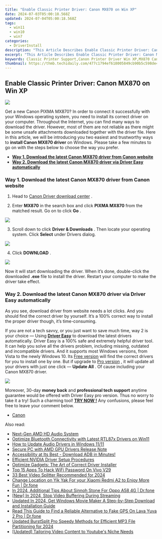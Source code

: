 ```yaml
---
title: "Enable Classic Printer Driver: Canon MX870 on Win XP"
date: 2024-07-03T05:00:18.568Z
updated: 2024-07-04T05:00:18.568Z
tags:
  - win11
  - win10
  - win7
categories:
  - DriverInstall
description: "This Article Describes Enable Classic Printer Driver: Canon MX870 on Win XP"
excerpt: "This Article Describes Enable Classic Printer Driver: Canon MX870 on Win XP"
keywords: Classic Printer Support,Canon Printer Driver Win XP,MX870 Canon Driver,Printer Compatibility Win XP,Legacy Printer Drivers Download,Canon MX870 XP Driver Installation,Enabling Canon Printer Classic Support
thumbnail: https://thmb.techidaily.com/477c1794ef618005849cb90b5c598de4a419e5c1f80c7ae4dc1f76086ad70935.jpg
---
```


## Enable Classic Printer Driver: Canon MX870 on Win XP

![](https://images.drivereasy.com/wp-content/uploads/2017/05/1-5.jpg)

 Get a new Canon PIXMA MX870? In order to connect it successfully with your Windows operating system, you need to install its correct driver on your computer. Throughout the Internet, you can find many ways to download the driver. However, most of them are not reliable as there might be some unsafe attachments downloaded together with the driver file. Here in this article, we will be introducing you two easiest and trustworthy ways to **install Canon MX870 driver** on Windows. Please take a few minutes to go on with the steps below to choose the way you prefer.

* [**Way 1. Download the latest Canon MX870 driver from Canon website**](#Way1)
* [**Way 2. Download the latest Canon MX870 driver via Driver Easy automatically**](#Way2)

### **Way 1\. Download the latest Canon MX870 driver from Canon website**

 1) Head to [Canon Driver download center](https://www.usa.canon.com/internet/portal/us/home/support?tab=drivers) .

 2) Enter **MX870**  in the search box and click **PIXMA MX870** from the matched result. Go on to click **Go** .

![](https://images.drivereasy.com/wp-content/uploads/2017/05/3-4.jpg)

 3) Scroll down to click **Driver & Downloads** . Then locate your operating system. Click **Select**  under Drivers dialog.

![](https://images.drivereasy.com/wp-content/uploads/2017/05/4-5.jpg)

 4) Click **DOWNLOAD** .

![](https://images.drivereasy.com/wp-content/uploads/2017/05/5-4.jpg)

 Now it will start downloading the driver. When it’s done, double-click the downloaded **.exe**  file to install the driver. Restart your computer to make the driver take effect.

### Way 2\. Download the latest Canon MX870 driver via Driver Easy automatically

 As you see, download driver from website needs a lot clicks. And you should find the correct driver by yourself. It’s a 100% correct way to install the proper driver though, it’s time-consuming.

 If you are not a tech savvy, or you just want to save much time, way 2 is your choice — Using **[Driver Easy](https://tools.techidaily.com/drivereasy/download/)**  to download the latest drivers automatically. Driver Easy is a 100% safe and extremely helpful driver tool. It can help you solve all the drivers problem, including missing, outdated and incompatible drivers. And it supports most Windows versions, from Vista to the newly Windows 10\. Its [Free version](https://tools.techidaily.com/drivereasy/download/) will find the correct drivers for you to install one by one. But if upgrade to [Pro version](https://tools.techidaily.com/drivereasy/download/) , it will update all your drivers with just one click — **Update All** . Of cause including your Canon MX870 driver.

![](https://images.drivereasy.com/wp-content/uploads/2017/05/6-4.jpg)

 Moreover, 30-day **money back** and **professional tech support** anytime guarantee would be offered with Driver Easy pro version. Thus no worry to take it a try! Such a charming tool! **[TRY NOW !](https://tools.techidaily.com/drivereasy/download/)**  Any confusions, please feel free to leave your comment below.

* [Canon](https://tools.techidaily.com/drivereasy/download/)

<ins class="adsbygoogle"
     style="display:block"
     data-ad-format="autorelaxed"
     data-ad-client="ca-pub-7571918770474297"
     data-ad-slot="1223367746"></ins>



<ins class="adsbygoogle"
     style="display:block"
     data-ad-client="ca-pub-7571918770474297"
     data-ad-slot="8358498916"
     data-ad-format="auto"
     data-full-width-responsive="true"></ins>

<span class="atpl-alsoreadstyle">Also read:</span>
<div><ul>
<li><a href="https://driver-install.techidaily.com/next-gen-amd-hd-audio-system/"><u>Next-Gen AMD HD Audio System</u></a></li>
<li><a href="https://driver-install.techidaily.com/optimize-bluetooth-connectivity-with-latest-rtl87x-drivers-on-win11/"><u>Optimize Bluetooth Connectivity with Latest RTL87x Drivers on Win11</u></a></li>
<li><a href="https://driver-install.techidaily.com/how-to-update-audio-drivers-in-windows-1111/"><u>How to Update Audio Drivers in Windows 11/11</u></a></li>
<li><a href="https://driver-install.techidaily.com/secure-pc-with-amd-gpu-drivers-release-note/"><u>Secure PC with AMD GPU Drivers Release Note</u></a></li>
<li><a href="https://driver-install.techidaily.com/accessibility-at-its-best-download-adb-in-minutes/"><u>Accessibility at Its Best - Download ADB in Minutes!</u></a></li>
<li><a href="https://driver-install.techidaily.com/efficient-nvidia-driver-setup-procedures/"><u>Efficient NVIDIA Driver Setup Procedures</u></a></li>
<li><a href="https://driver-install.techidaily.com/optimize-gadgets-the-art-of-correct-driver-installer/"><u>Optimize Gadgets: The Art of Correct Driver Installer</u></a></li>
<li><a href="https://android-unlock.techidaily.com/top-15-apps-to-hack-wifi-password-on-vivo-v29-by-drfone-android/"><u>Top 15 Apps To Hack WiFi Password On Vivo V29</u></a></li>
<li><a href="https://ai-editing-video.techidaily.com/33-best-video-splitter-recommended-for-2024/"><u>33 Best Video Splitter Recommended for 2024</u></a></li>
<li><a href="https://location-social.techidaily.com/change-location-on-yik-yak-for-your-xiaomi-redmi-a2-to-enjoy-more-fun-drfone-by-drfone-virtual-android/"><u>Change Location on Yik Yak For your Xiaomi Redmi A2 to Enjoy More Fun | Dr.fone</u></a></li>
<li><a href="https://android-pokemon-go.techidaily.com/in-2024-additional-tips-about-sinnoh-stone-for-oppo-a58-4g-drfone-by-drfone-virtual-android/"><u>In 2024, Additional Tips About Sinnoh Stone For Oppo A58 4G | Dr.fone</u></a></li>
<li><a href="https://facebook-video-recording.techidaily.com/new-in-2024-stop-video-buffering-during-streaming/"><u>[New] In 2024, Stop Video Buffering During Streaming</u></a></li>
<li><a href="https://video-content-creator.techidaily.com/updated-in-2024-get-windows-movie-maker-a-step-by-step-download-and-installation-guide/"><u>Updated In 2024, Get Windows Movie Maker A Step-by-Step Download and Installation Guide</u></a></li>
<li><a href="https://fake-location.techidaily.com/read-this-guide-to-find-a-reliable-alternative-to-fake-gps-on-lava-yuva-2-pro-drfone-by-drfone-virtual-android/"><u>Read This Guide to Find a Reliable Alternative to Fake GPS On Lava Yuva 2 Pro | Dr.fone</u></a></li>
<li><a href="https://audio-editing.techidaily.com/updated-burstsplit-pro-speedy-methods-for-efficient-mp3-file-partitioning-for-2024/"><u>Updated BurstSplit Pro Speedy Methods for Efficient MP3 File Partitioning for 2024</u></a></li>
<li><a href="https://facebook-video-footage.techidaily.com/updated-tailoring-video-content-to-youtubes-niche-needs/"><u>[Updated] Tailoring Video Content to Youtube's Niche Needs</u></a></li>
</ul></div>
